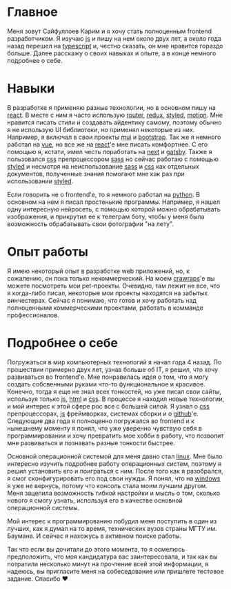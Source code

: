# Главное

Меня зовут Сайфуллоев Карим и я хочу стать полноценным frontend разработчиком. Я изучаю [js]() и пишу на нем около двух лет, а около года назад перешел на [typescript]() и, честно сказать, он мне нравится гораздо больше. Далее расскажу о своих навыках и опыте, а в конце немного подробнее о себе.

# Навыки

В разработке я применяю разные технологии, но в основном пишу на [react](). В месте с ним я часто использую [router](), [redux](), [styled](), [motion](). Мне нравится писать стили и создавать айдентику самому, поэтому обычно я не использую UI библиотеки, но применял некоторые из них. Например, я включал в свои проекты [mui]() и [bootstrap](). Так же я немного работал на [vue](), но все же на [react]()'е мне писать комфортнее. С его помощью я, кстати, имел честь поработать на [next]() и [gatsby](). Также я пользовался [css]() препроцессором [sass]() но сейчас работаю с помощью [styled]() и несмотря на неиспользование [sass]() и [css]() как отдельных документов, полученные знания помогают мне как раз при использовании [styled]().

Если говорить не о frontend'e, то я немного работал на [python](). В основном на нем я писал простенькие программы. Например, я нашел одну интересную нейросеть, с помощью которой можно обрабатывать изображения, и прикрутил ее к телеграм боту, чтобы у меня была возможность обрабатывать свои фотографии "на лету".

# Опыт работы

Я имею некоторый опыт в разработке web приложений, но, к сожалению, он пока только некоммерческий. На моем [crawraps]()'e вы можете посмотреть мои pet-проекты. Очевидно, там лежит не все, что я когда-либо писал, некоторые мои проекты находятся на забытых винчестерах. Сейчас я понимаю, что готов и хочу работать над полноценными коммерческими проектами, работать в комманде профессионалов.

# Подробнее о себе

Погружаться в мир компьютерных технологий я начал года 4 назад. По прошествии примерно двух лет, узнав больше об IT, я решил, что хочу развиваться во frontend'е. Мне понравилась идея о том, что я могу создать собсвенными руками что-то функциональное и красивое. Конечно, тогда я еще не знал всех тонкостей, но уже писал свои сайты, используя только [js](), [html]() и [css](). В процессе я находил новые технологии, и мой интерес к этой сфере рос все с большей силой. Я узнал о [css]() препроцессорах, [js]() фреймворках, системах сборки и о [github]()'е. Следующие два года я полноценно погружался во frontend и к нынешнему моменту я понял, что уже уверенно чувствую себя в программировании и хочу превратить мое хобби в работу, что позволит мне развиваться и познавать разные тонкости быстрее.

Основной операционной системой для меня давно стал [linux](). Мне было интересно изучить подробнее работу операционных систем, поэтому я решил установить его и поиграться с ним. После того как я разобрался, я смог сконфигурировать его под свои нужды. Я понял, что на [windows]() я уже не вернусь, потому что консоль стала моим лучшим другом. Меня зацепила возможность гибкой настройки и мысль о том, сколько нового я смогу узнать, используя его в качестве основной операционной системы.

Мой интерес к программированию побудил меня поступить в один из лучших, как я думал на то время, технических вузов страны МГТУ им. Баумана. И сейчас я нахожусь в активном поиске работы.

Так что если вы дочитали до этого момента, то я осмелюсь предположить, что моя кандидатура вас заинтересовала, и так как вы потратили несколько минут на прочтение всей этой информации, я надеюсь, вы пригласите меня на собеседование или пришлете тестовое задание. Спасибо ♥
